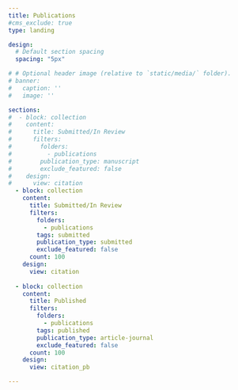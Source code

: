 ```yaml
---
title: Publications
#cms_exclude: true
type: landing

design:
  # Default section spacing
  spacing: "5px"

# # Optional header image (relative to `static/media/` folder).
# banner:
#   caption: ''
#   image: ''

sections:
#  - block: collection
#    content:
#      title: Submitted/In Review
#      filters:
#        folders:
#          - publications
#        publication_type: manuscript
#        exclude_featured: false
#    design:
#      view: citation
  - block: collection
    content:
      title: Submitted/In Review
      filters:
        folders:
          - publications
        tags: submitted
        publication_type: submitted
        exclude_featured: false
      count: 100
    design:
      view: citation
      
  - block: collection
    content:
      title: Published
      filters:
        folders:
          - publications
        tags: published
        publication_type: article-journal
        exclude_featured: false
      count: 100
    design:
      view: citation_pb

---
```

